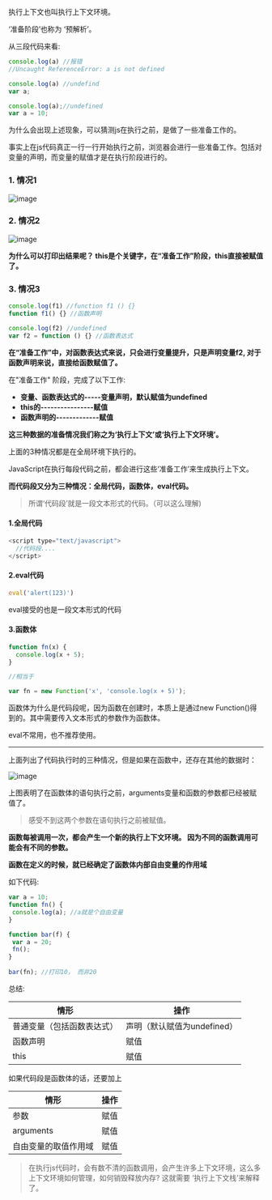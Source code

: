 
执行上下文也叫执行上下文环境。

‘准备阶段’也称为 ‘预解析’。

从三段代码来看:

```js
console.log(a) //报错
//Uncaught ReferenceError: a is not defined
```

```js
console.log(a) //undefind
var a;
```

```js
console.log(a);//undefined
var a = 10;
```

为什么会出现上述现象，可以猜测js在执行之前，是做了一些准备工作的。

事实上在js代码真正一行一行开始执行之前，浏览器会进行一些准备工作。包括对变量的声明，而变量的赋值才是在执行阶段进行的。

### 1. 情况1

![image](https://user-images.githubusercontent.com/24636279/120577121-712df180-c456-11eb-9f2c-716f777fc013.png)


### 2. 情况2

![image](https://user-images.githubusercontent.com/24636279/120577677-38424c80-c457-11eb-9843-99f5bc76752b.png)

**为什么可以打印出结果呢？ this是个关键字，在“准备工作”阶段，this直接被赋值了。**

### 3. 情况3

```js
console.log(f1) //function f1 () {}
function f1() {} //函数声明

console.log(f2) //undefined
var f2 = function () {} //函数表达式
```


**在“准备工作”中，对函数表达式来说，只会进行变量提升，只是声明变量f2, 对于函数声明来说，直接给函数赋值了。**


在"准备工作" 阶段，完成了以下工作:
 - **变量、函数表达式的-----变量声明，默认赋值为undefined**
 - **this的----------------赋值**
 - **函数声明的-------------赋值**

**这三种数据的准备情况我们称之为‘执行上下文’或‘执行上下文环境’。**

上面的3种情况都是在全局环境下执行的。

JavaScript在执行每段代码之前，都会进行这些‘准备工作’来生成执行上下文。

**而代码段又分为三种情况：全局代码，函数体，eval代码。**

> 所谓‘代码段’就是一段文本形式的代码。（可以这么理解)

#### 1.全局代码

```js
<script type="text/javascript">
  //代码段....
</script>
```

#### 2.eval代码

```js
eval('alert(123)')
```
eval接受的也是一段文本形式的代码

#### 3.函数体

```js
function fn(x) {
  console.log(x + 5);
}

//相当于

var fn = new Function('x', 'console.log(x + 5)');
```

函数体为什么是代码段呢，因为函数在创建时，本质上是通过new Function()得到的。其中需要传入文本形式的参数作为函数体。


eval不常用，也不推荐使用。

---

上面列出了代码执行时的三种情况，但是如果在函数中，还存在其他的数据时：

![image](https://user-images.githubusercontent.com/24636279/120580593-07b0e180-c45c-11eb-9133-aff142d05720.png)

上图表明了在函数体的语句执行之前，arguments变量和函数的参数都已经被赋值了。

> 感受不到这两个参数在语句执行之前被赋值。

**函数每被调用一次，都会产生一个新的执行上下文环境。 因为不同的函数调用可能会有不同的参数。**

**函数在定义的时候，就已经确定了函数体内部自由变量的作用域**

如下代码:

```js
var a = 10;
function fn() {
 console.log(a); //a就是个自由变量
}

function bar(f) {
 var a = 20;
 fn();
}
 
bar(fn); //打印10， 而非20
```


总结: 


|情形 |操作 |
|--- |--- |
| 普通变量（包括函数表达式）  | 声明（默认赋值为undefined） |
| 函数声明  | 赋值 |
| this  | 赋值 |

如果代码段是函数体的话，还要加上

|情形 |操作 |
|--- |--- |
|参数|赋值|
|arguments| 赋值|
|自由变量的取值作用域|赋值|


> 在执行js代码时，会有数不清的函数调用，会产生许多上下文环境，这么多上下文环境如何管理，如何销毁释放内存? 这就需要 ‘执行上下文栈’来解释了。
